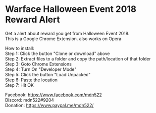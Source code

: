 # Warface Halloween Event 2018 Reward Alert
Get a alert about reward you get from Halloween Event 2018.  
This is a Google Chrome Extension. also works on Opera

How to install:  
Step 1: Click the button "Clone or download" above  
Step 2: Extract files to a folder and copy the path/location of that folder  
Step 3: Goto Chrome Extensions  
Step 4: Turn On "Developer Mode"  
Step 5: Click the button "Load Unpacked"  
Step 6: Paste the location  
Step 7: Hit OK  

Facebook: https://www.facebook.com/mdn522  
Discord: mdn522#9204  
Donation: https://www.paypal.me/mdn522/
